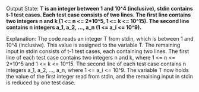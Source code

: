 Output State: **T is an integer between 1 and 10^4 (inclusive), stdin contains t-1 test cases. Each test case consists of two lines. The first line contains two integers n and k (1 <= n <= 2*10^5, 1 <= k <= 10^15). The second line contains n integers a_1, a_2, ..., a_n (1 <= a_i <= 10^9).**

Explanation:
The code reads an integer T from stdin, which is between 1 and 10^4 (inclusive). This value is assigned to the variable T. The remaining input in stdin consists of t-1 test cases, each containing two lines. The first line of each test case contains two integers n and k, where 1 <= n <= 2*10^5 and 1 <= k <= 10^15. The second line of each test case contains n integers a_1, a_2, ..., a_n, where 1 <= a_i <= 10^9. The variable T now holds the value of the first integer read from stdin, and the remaining input in stdin is reduced by one test case.